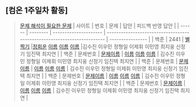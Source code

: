 ## [컴온 1주일차 활동]

> [문제 해석이 필요한 문제](https://www.acmicpc.net/group/workbook/view/9797/29056)
> | 사이트 | 번호 | 문제 | 답안 | 피드백 반영 답안 |
> | ------ | -------- | --------------------- | ----------------------------------------------------------------------- | ---------------- |
> | 백준 | 2441 | [별찍기](https://www.acmicpc.net/problem/2441) |[정회운](one/bj2441_jhw.java) [이름](자기가푼문제주소) [이름](문제주소) [이름](문제푼자기주소) |김수진 이우민 정형일 이제휘 이민영 최지웅 신정기 임진택 최지연 |
> | 백준 | 문제번호 | [문제이름](문제주소) | [이름](자기가푼문제주소) [이름](문제주소) [이름](문제푼자기주소) | 김수진 이우민 정형일 이제휘 이민영 최지웅 신정기 임진택 최지연 |
> | 백준 | 문제번호 | [문제이름](문제주소) | [이름](자기가푼문제주소) [이름](문제주소) [이름](문제푼자기주소) | 김수진 이우민 정형일 이제휘 이민영 최지웅 신정기 임진택 최지연 |
> | 백준 | 문제번호 | [문제이름](문제주소) | [이름](자기가푼문제주소) [이름](문제주소) [이름](문제푼자기주소) | 김수진 이우민 정형일 이제휘 이민영 최지웅 신정기 임진택 최지연 |
> | 백준 | 문제번호 | [문제이름](문제주소) | [이름](자기가푼문제주소) [이름](문제주소) [이름](문제푼자기주소) | 김수진 이우민 정형일 이제휘 이민영 최지웅 신정기 임진택 최지연 |
